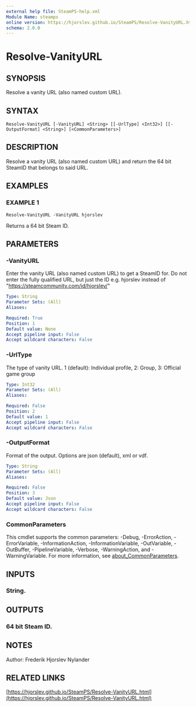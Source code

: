```yaml
---
external help file: SteamPS-help.xml
Module Name: steamps
online version: https://hjorslev.github.io/SteamPS/Resolve-VanityURL.html
schema: 2.0.0
---
```


# Resolve-VanityURL

## SYNOPSIS
Resolve a vanity URL (also named custom URL).

## SYNTAX

```
Resolve-VanityURL [-VanityURL] <String> [[-UrlType] <Int32>] [[-OutputFormat] <String>] [<CommonParameters>]
```

## DESCRIPTION
Resolve a vanity URL (also named custom URL) and return the 64 bit SteamID
that belongs to said URL.

## EXAMPLES

### EXAMPLE 1
```
Resolve-VanityURL -VanityURL hjorslev
```

Returns a 64 bit Steam ID.

## PARAMETERS

### -VanityURL
Enter the vanity URL (also named custom URL) to get a SteamID for.
Do not enter
the fully qualified URL, but just the ID e.g.
hjorslev instead of
"https://steamcommunity.com/id/hjorslev/"

```yaml
Type: String
Parameter Sets: (All)
Aliases:

Required: True
Position: 1
Default value: None
Accept pipeline input: False
Accept wildcard characters: False
```

### -UrlType
The type of vanity URL.
1 (default): Individual profile, 2: Group, 3: Official game group

```yaml
Type: Int32
Parameter Sets: (All)
Aliases:

Required: False
Position: 2
Default value: 1
Accept pipeline input: False
Accept wildcard characters: False
```

### -OutputFormat
Format of the output.
Options are json (default), xml or vdf.

```yaml
Type: String
Parameter Sets: (All)
Aliases:

Required: False
Position: 3
Default value: Json
Accept pipeline input: False
Accept wildcard characters: False
```

### CommonParameters
This cmdlet supports the common parameters: -Debug, -ErrorAction, -ErrorVariable, -InformationAction, -InformationVariable, -OutVariable, -OutBuffer, -PipelineVariable, -Verbose, -WarningAction, and -WarningVariable. For more information, see [about_CommonParameters](http://go.microsoft.com/fwlink/?LinkID=113216).

## INPUTS

### String.
## OUTPUTS

### 64 bit Steam ID.
## NOTES
Author: Frederik Hjorslev Nylander

## RELATED LINKS

[https://hjorslev.github.io/SteamPS/Resolve-VanityURL.html](https://hjorslev.github.io/SteamPS/Resolve-VanityURL.html)


